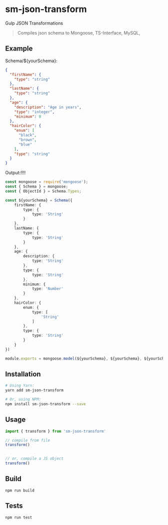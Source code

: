# sm-json-transform
Gulp JSON Transformations

> Compiles json schema to Mongoose, TS-Interface, MySQL, 

## Example

Schema/${yourSchema}:
```json
{
  "firstName": {
    "type": "string"
  },
  "lastName": {
    "type": "string"
  },
  "age": {
    "description": "Age in years",
    "type": "integer",
    "minimum": 0
  },
  "hairColor": {
    "enum": [
      "black",
      "brown",
      "blue"
    ],
    "type": "string"
  }
}
```

Output:!!!!
```ts
const mongoose = require('mongoose');
const { Schema } = mongoose;
const { ObjectId } = Schema.Types;

const ${yourSchema} = Schema({
	firstName: {
		type: {
			type: 'String'
		}
	},
	lastName: {
		type: {
			type: 'String'
		}
	},
	age: {
		description: {
			type: 'String'
		},
		type: {
			type: 'String'
		},
		minimum: {
			type: 'Number'
		}
	},
	hairColor: {
		enum: {
			type: [
				'String'
			]
		},
		type: {
			type: 'String'
		}
	}
}) 

module.exports = mongoose.model(${yourSchema}, ${yourSchema}, ${yourSchema});
```

## Installation

```sh
# Using Yarn:
yarn add sm-json-transform

# Or, using NPM:
npm install sm-json-transform --save
```

## Usage

```js
import { transform } from 'sm-json-transform'

// compile from file
transform()
  

// or, compile a JS object
transform()
```


## Build

`npm run build`

## Tests

`npm run test`
